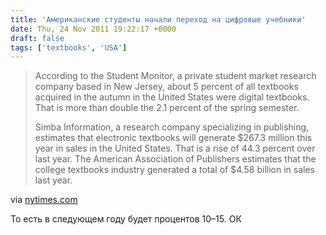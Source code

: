 ```yaml
---
title: 'Американские студенты начали переход на цифровые учебники'
date: Thu, 24 Nov 2011 19:22:17 +0000
draft: false
tags: ['textbooks', 'USA']
---
```


> According to the Student Monitor, a private student market research company based in New Jersey, about 5 percent of all textbooks acquired in the autumn in the United States were digital textbooks. That is more than double the 2.1 percent of the spring semester.
> 
> Simba Information, a research company specializing in publishing, estimates that electronic textbooks will generate $267.3 million this year in sales in the United States. That is a rise of 44.3 percent over last year. The American Association of Publishers estimates that the college textbooks industry generated a total of $4.58 billion in sales last year.

via [nytimes.com](http://www.nytimes.com/2011/11/24/world/americas/schoolwork-gets-swept-up-in-rush-to-go-digital.html?_r=2)

То есть в следующем году будет процентов 10–15. ОК